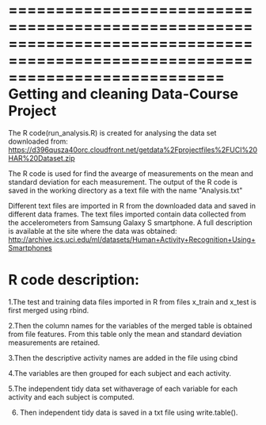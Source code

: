 ===============================================================================================================================
Getting and cleaning Data-Course Project
===============================================================================================================================

The R code(run_analysis.R) is created for analysing the data set downloaded from: https://d396qusza40orc.cloudfront.net/getdata%2Fprojectfiles%2FUCI%20HAR%20Dataset.zip 

The R code is used for find the avearge of measurements on the mean and standard deviation for each measurement. 
The output of the R code is saved in the working directory as a text file with the name "Analysis.txt"

Different text files are imported in R from the downloaded data and saved in different data frames. The text files imported contain data collected from the accelerometers from Samsung Galaxy S smartphone. A full description is available at the site where the data was obtained: 
http://archive.ics.uci.edu/ml/datasets/Human+Activity+Recognition+Using+Smartphones 

R code description:
=====================
1.The test and training data files imported in R from files x_train and x_test is first merged using rbind.

2.Then the column names for the variables of the merged table is obtained from file features. From this table only the mean and   standard deviation measurements are retained.

3.Then the descriptive activity names are added in the file using cbind

4.The variables are then grouped for each subject and each activity.

5.The independent tidy data set withaverage of each variable for each activity and each subject is computed. 

6. Then independent tidy data is saved in a txt file using write.table(). 

